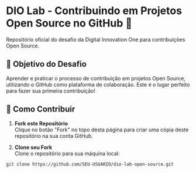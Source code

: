 # DIO Lab - Contribuindo em Projetos Open Source no GitHub 🚀

Repositório oficial do desafio da Digital Innovation One para contribuições Open Source.

## 📌 Objetivo do Desafio
Aprender e praticar o processo de contribuição em projetos Open Source, utilizando o GitHub como plataforma de colaboração. Este é o lugar perfeito para fazer sua primeira contribuição!

## 🎯 Como Contribuir
1. **Fork este Repositório**  
Clique no botão "Fork" no topo desta página para criar uma cópia deste repositório na sua conta GitHub.

2. **Clone seu Fork**  
Clone o repositório para sua máquina local:
```bash
git clone https://github.com/SEU-USUARIO/dio-lab-open-source.git
